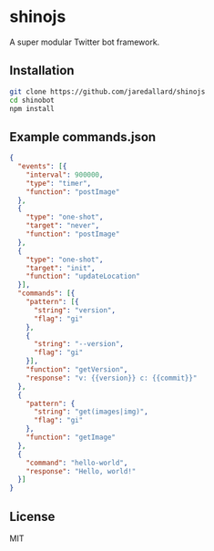 # shinojs

A super modular Twitter bot framework.

## Installation

```bash
git clone https://github.com/jaredallard/shinojs
cd shinobot
npm install
```

## Example commands.json

```json
{
  "events": [{
    "interval": 900000,
    "type": "timer",
    "function": "postImage"
  },
  {
    "type": "one-shot",
    "target": "never",
    "function": "postImage"
  },
  {
    "type": "one-shot",
    "target": "init",
    "function": "updateLocation"
  }],
  "commands": [{
    "pattern": [{
      "string": "version",
      "flag": "gi"
    },
    {
      "string": "--version",
      "flag": "gi"
    }],
    "function": "getVersion",
    "response": "v: {{version}} c: {{commit}}"
  },
  {
    "pattern": {
      "string": "get(images|img)",
      "flag": "gi"
    },
    "function": "getImage"
  },
  {
    "command": "hello-world",
    "response": "Hello, world!"
  }]
}
```

## License

MIT
